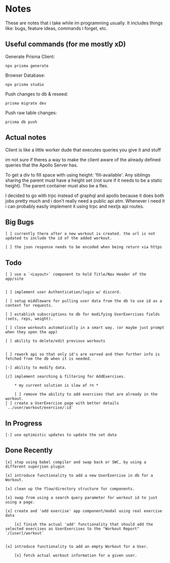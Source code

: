 # Notes

These are notes that i take while im programming usually. It includes things like: bugs, feature ideas, commands i forget, etc.

## Useful commands (for me mostly xD)

Generate Prisma Client:

`npx prisma generate`

Browser Database:

`npx prisma studio`

Push changes to db & reseed:

`prisma migrate dev`

Push raw table changes:

`prisma db push`

## Actual notes

Client is like a little worker dude that executes queries you give it and stuff

im not sure if theres a way to make the client aware of the already defined queries that the Apollo Server has.

To get a div to fill space with using height: 'fill-available'. Any siblings sharing the parent must have a height set (not sure if it needs to be a static height). The parent container must also be a flex.

I decided to go with trpc instead of graphql and apollo because it does both jobs pretty much and i don't really need a public api atm. Whenever i need it i can probably easily implement it using trpc and nextjs api routes.

## Big Bugs

    [ ] currently there after a new workout is created. the url is not updated to include the id of the added workout.

    [ ] the json response needs to be encoded when being return via https

## Todo


    [ ] use a `<Layout>` component to hold Title/Nav Header of the app/site


    [ ] implement user Authentication/login w/ discord.

    [ ] setup middleware for pulling user data from the db to use id as a context for requests.

    [ ] establish subscriptions to db for modifying UserExercises fields (sets, reps, weight).

    [ ] close workouts automatically in a smart way. (or maybe just prompt when they open the app)

    [ ] ability to delete/edit previous workouts

    
    [ ] rework api so that only id's are served and then further info is fetched from the db when it is needed.

    [-] ability to modify data.

    [/] implement searching & filtering for AddExercises.
        
        * my current solution is slow af rn *  

        [ ] remove the ability to add exercises that are already in the workout.
    [ ] create a UserExercise page with better details `../user/workout/exercise/:id`

## In Progress

    [-] use optimistic updates to update the set data

## Done Recently

    [x] stop using babel compiler and swap back or SWC, by using a different superjson plugin 

    [x] introduce functionality to add a new UserExercise in db for a Workout.

    [x] clean up the flow/directory structure for components.

    [x] swap from using a search query parameter for workout id to just using a page.

    [x] create and 'add exercise' app component/modal using real exercise data

        [x] finish the actual 'add' functionality that should add the selected exercises as UserExercises to the "Workout Report" `/[user]/workout`


    [x] introduce functionality to add an empty Workout for a User.

        [x] fetch actual workout information for a given user. 